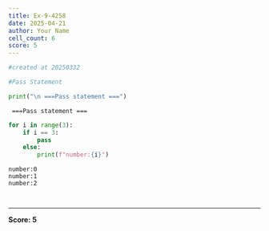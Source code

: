 ```yaml
---
title: Ex-9-4258
date: 2025-04-21
author: Your Name
cell_count: 6
score: 5
---
```


```python
#created at 20250332
```


```python
#Pass Statement
```


```python
print("\n ===Pass statement ===")
```

    
     ===Pass statement ===



```python
for i in range(3):
    if i == 3:
        pass
    else:
        print(f"number:{i}")
```

    number:0
    number:1
    number:2



```python

```


```python

```


---
**Score: 5**